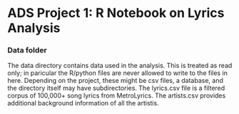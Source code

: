 # ADS Project 1: R Notebook on Lyrics Analysis
### Data folder

The data directory contains data used in the analysis. This is treated as read only; in paricular the R/python files are never allowed to write to the files in here. Depending on the project, these might be csv files, a database, and the directory itself may have subdirectories. The lyrics.csv file is a filtered corpus of 100,000+ song lyrics from MetroLyrics.  The artists.csv provides additional background information of all the artistis. 


